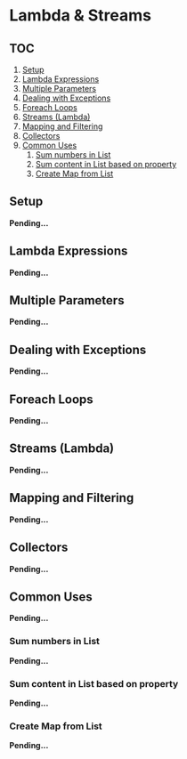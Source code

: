 # Lambda & Streams

## TOC

1. [Setup](#setup)
1. [Lambda Expressions](#lambda-expressions)
1. [Multiple Parameters](#multiple-parameters)
1. [Dealing with Exceptions](#dealing-with-exceptions)
1. [Foreach Loops](#foreach-loops)
1. [Streams (Lambda)](#streams-lambda)
1. [Mapping and Filtering](#mapping-and-filtering)
1. [Collectors](#collectors)
1. [Common Uses](#common-uses)
    1. [Sum numbers in List](#sum-numbers-in-list)
    1. [Sum content in List based on property](#sum-content-in-list-based-on-property)
    1. [Create Map from List](#create-map-from-list)

## Setup

**Pending...**

## Lambda Expressions

**Pending...**

## Multiple Parameters

**Pending...**

## Dealing with Exceptions

**Pending...**

## Foreach Loops

**Pending...**

## Streams (Lambda)

**Pending...**

## Mapping and Filtering

**Pending...**

## Collectors

**Pending...**

## Common Uses

**Pending...**

### Sum numbers in List

**Pending...**

### Sum content in List based on property

**Pending...**

### Create Map from List

**Pending...**
